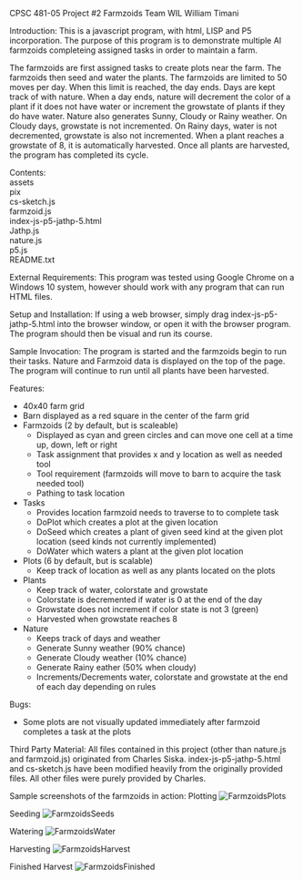 CPSC 481-05
Project #2 Farmzoids
Team WIL
William Timani

Introduction:
This is a javascript program, with html, LISP and P5 incorporation. The purpose of this program is to demonstrate multiple AI farmzoids completeing assigned tasks in order to maintain a farm. 

The farmzoids are first assigned tasks to create plots near the farm. The farmzoids then seed and water the plants. 
The farmzoids are limited to 50 moves per day. When this limit is reached, the day ends. 
Days are kept track of with nature. When a day ends, nature will decrement the color of a plant if it does not have water or increment the growstate of plants if they do have water.
Nature also generates Sunny, Cloudy or Rainy weather. On Cloudy days, growstate is not incremented. On Rainy days, water is not decremented, growstate is also not incremented.
When a plant reaches a growstate of 8, it is automatically harvested. Once all plants are harvested, the program has completed its cycle.

Contents:  
assets  
pix  
cs-sketch.js  
farmzoid.js  
index-js-p5-jathp-5.html  
Jathp.js  
nature.js  
p5.js  
README.txt  

External Requirements:
This program was tested using Google Chrome on a Windows 10 system, however should work with any program that can run HTML files. 

Setup and Installation:
If using a web browser, simply drag index-js-p5-jathp-5.html into the browser window, or open it with the browser program. The program should then be visual and run its course.

Sample Invocation:
The program is started and the farmzoids begin to run their tasks. Nature and Farmzoid data is displayed on the top of the page. The program will continue to run until all plants have been harvested.

Features:
- 40x40 farm grid
- Barn displayed as a red square in the center of the farm grid
- Farmzoids (2 by default, but is scaleable)
	- Displayed as cyan and green circles and can move one cell at a time up, down, left or right
	- Task assignment that provides x and y location as well as needed tool
	- Tool requirement (farmzoids will move to barn to acquire the task needed tool)
	- Pathing to task location
- Tasks
	- Provides location farmzoid needs to traverse to to complete task
	- DoPlot which creates a plot at the given location
	- DoSeed which creates a plant of given seed kind at the given plot location (seed kinds not currently implemented)
	- DoWater which waters a plant at the given plot location 
- Plots (6 by default, but is scalable)
	- Keep track of location as well as any plants located on the plots
- Plants
	-  Keep track of water, colorstate and growstate
	- Colorstate is decremented if water is 0 at the end of the day
	- Growstate does not increment if color state is not 3 (green)
	- Harvested when growstate reaches 8
- Nature
	- Keeps track of days and weather
	- Generate Sunny weather (90% chance)
	- Generate Cloudy weather (10% chance)
	- Generate Rainy eather (50% when cloudy)
	- Increments/Decrements water, colorstate and growstate at the end of each day depending on rules

Bugs:
- Some plots are not visually updated immediately after farmzoid completes a task at the plots 

Third Party Material:
All files contained in this project (other than nature.js and farmzoid.js) originated from Charles Siska. index-js-p5-jathp-5.html and cs-sketch.js have been modified heavily from the originally provided files. All other files were purely provided by Charles.   

Sample screenshots of the farmzoids in action:
Plotting
![FarmzoidsPlots](https://github.com/WillTimani/Farmzoids/blob/main/Images/FarmzoidsPlots.png)

Seeding
![FarmzoidsSeeds](https://github.com/WillTimani/Farmzoids/blob/main/Images/FarmzoidsSeeds.png)

Watering
![FarmzoidsWater](https://github.com/WillTimani/Farmzoids/blob/main/Images/FarmzoidsWater.png)

Harvesting
![FarmzoidsHarvest](https://github.com/WillTimani/Farmzoids/blob/main/Images/FarmzoidsHarvest.png)

Finished Harvest
![FarmzoidsFinished](https://github.com/WillTimani/Farmzoids/blob/main/Images/FarmzoidsFinished.png)

